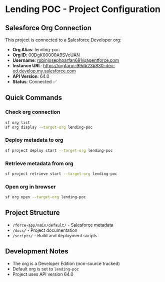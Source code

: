 # Lending POC - Project Configuration

## Salesforce Org Connection

This project is connected to a Salesforce Developer org:

- **Org Alias**: lending-poc
- **Org ID**: 00DgK00000A9SVcUAN  
- **Username**: robinjosephparfan691@agentforce.com
- **Instance URL**: https://orgfarm-99db23b830-dev-ed.develop.my.salesforce.com
- **API Version**: 64.0
- **Status**: Connected ✅

## Quick Commands

### Check org connection
```bash
sf org list
sf org display --target-org lending-poc
```

### Deploy metadata to org
```bash
sf project deploy start --target-org lending-poc
```

### Retrieve metadata from org
```bash
sf project retrieve start --target-org lending-poc
```

### Open org in browser
```bash
sf org open --target-org lending-poc
```

## Project Structure
- `/force-app/main/default/` - Salesforce metadata
- `/docs/` - Project documentation
- `/scripts/` - Build and deployment scripts

## Development Notes
- The org is a Developer Edition (non-source tracked)
- Default org is set to `lending-poc`
- Project uses API version 64.0